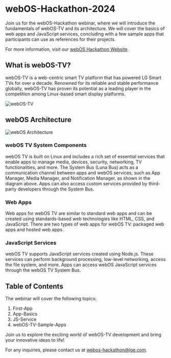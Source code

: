 # webOS-Hackathon-2024

Join us for the webOS-Hackathon webinar, where we will introduce the fundamentals of webOS-TV and its architecture. We will cover the basics of web apps and JavaScript services, concluding with a few sample apps that participants can use as references for their projects.

For more information, visit our [webOS Hackathon Website](http://weboshackathon.lge.com).

## What is webOS-TV?

webOS-TV is a web-centric smart TV platform that has powered LG Smart TVs for over a decade. Renowned for its reliable and stable performance globally, webOS-TV has proven its potential as a leading player in the competition among Linux-based smart display platforms.

![webOS-TV](https://github.com/youngheoncho/webos-hackathon/assets/111717000/87b55e8a-f9bc-42c9-b0c9-ef00817c33f3)

## webOS Architecture

![webOS Architecture](https://github.com/youngheoncho/webos-hackathon/assets/111717000/88f9c8f2-1c53-4cfc-9056-2ce268063b4f)

### webOS TV System Components

webOS TV is built on Linux and includes a rich set of essential services that enable apps to manage media, devices, security, networking, TV functionalities, and more. The System Bus (Luna Bus) acts as a communication channel between apps and webOS services, such as App Manager, Media Manager, and Notification Manager, as shown in the diagram above. Apps can also access custom services provided by third-party developers through the System Bus.

### Web Apps

Web apps for webOS TV are similar to standard web apps and can be created using standards-based web technologies like HTML, CSS, and JavaScript. There are two types of web apps for webOS TV: packaged web apps and hosted web apps.

### JavaScript Services

webOS TV supports JavaScript services created using Node.js. These services can perform background processing, low-level networking, access the file system, and more. Apps can access webOS JavaScript services through the webOS TV System Bus.

## Table of Contents

The webinar will cover the following topics:

1. First-App
2. App-Basics
3. JS-Service
4. webOS-TV-Sample-Apps

Join us to explore the exciting world of webOS-TV development and bring your innovative ideas to life!

For any inquiries, please contact us at [webos-hackathon@lge.com](mailto:webos-hackathon@lge.com).
